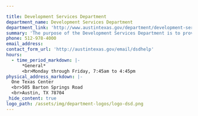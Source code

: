 ```yaml
---

title: Development Services Department
department_name: Development Services Department
department_link: 'http://www.austintexas.gov/department/development-services'
summary: 'The purpose of the Development Services Department is to provide excellent customer service regarding planning, preservation and design services to build a better Austin.'
phone: 512-978-4000
email_address:
contact_form_url: 'http://austintexas.gov/email/dsdhelp'
hours:
  - time_period_markdown: |-
      *General*
      <br>Monday through Friday, 7:45am to 4:45pm
physical_address_markdown: |-
  One Texas Center
  <br>505 Barton Springs Road
  <br>​Austin, TX 78704
_hide_content: true
logo_path: /assets/img/department-logos/logo-dsd.png
---
```

